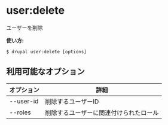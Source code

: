 # user:delete
ユーザーを削除

**使い方:**
```
$ drupal user:delete [options]
```

## 利用可能なオプション
オプション | 詳細
-------|-------------
--user-id | 削除するユーザーID
--roles | 削除するユーザーに関連付けられたロール
